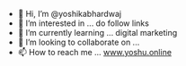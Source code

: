 - 👋 Hi, I’m @yoshikabhardwaj
- 👀 I’m interested in ... do follow links
- 🌱 I’m currently learning ... digital marketing
- 💞️ I’m looking to collaborate on ...
- 📫 How to reach me ... www.yoshu.online

<!---
yoshikabhardwaj/yoshikabhardwaj is a ✨ special ✨ repository because its `README.md` (this file) appears on your GitHub profile.
You can click the Preview link to take a look at your changes.
--->
